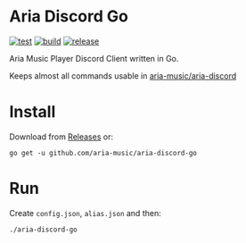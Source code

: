 # Aria Discord Go

[![test](https://github.com/aria-music/aria-discord-go/workflows/test/badge.svg)](https://github.com/aria-music/aria-discord-go/actions?query=workflow%3Atest)
[![build](https://github.com/aria-music/aria-discord-go/workflows/build/badge.svg)](https://github.com/aria-music/aria-discord-go/actions?query=workflow%3Abuild)
[![release](https://github.com/aria-music/aria-discord-go/workflows/release/badge.svg)](https://github.com/aria-music/aria-discord-go/releases)

Aria Music Player Discord Client written in Go.

Keeps almost all commands usable in
[aria-music/aria-discord](https://github.com/aria-music/aria-discord)

# Install

Download from [Releases](https://github.com/aria-music/aria-discord-go/releases) or:

```
go get -u github.com/aria-music/aria-discord-go
```

# Run

Create `config.json`, `alias.json` and then:

```
./aria-discord-go
```
